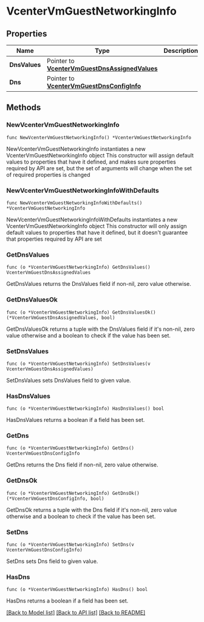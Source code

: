 # VcenterVmGuestNetworkingInfo

## Properties

Name | Type | Description | Notes
------------ | ------------- | ------------- | -------------
**DnsValues** | Pointer to [**VcenterVmGuestDnsAssignedValues**](VcenterVmGuestDnsAssignedValues.md) |  | [optional] 
**Dns** | Pointer to [**VcenterVmGuestDnsConfigInfo**](VcenterVmGuestDnsConfigInfo.md) |  | [optional] 

## Methods

### NewVcenterVmGuestNetworkingInfo

`func NewVcenterVmGuestNetworkingInfo() *VcenterVmGuestNetworkingInfo`

NewVcenterVmGuestNetworkingInfo instantiates a new VcenterVmGuestNetworkingInfo object
This constructor will assign default values to properties that have it defined,
and makes sure properties required by API are set, but the set of arguments
will change when the set of required properties is changed

### NewVcenterVmGuestNetworkingInfoWithDefaults

`func NewVcenterVmGuestNetworkingInfoWithDefaults() *VcenterVmGuestNetworkingInfo`

NewVcenterVmGuestNetworkingInfoWithDefaults instantiates a new VcenterVmGuestNetworkingInfo object
This constructor will only assign default values to properties that have it defined,
but it doesn't guarantee that properties required by API are set

### GetDnsValues

`func (o *VcenterVmGuestNetworkingInfo) GetDnsValues() VcenterVmGuestDnsAssignedValues`

GetDnsValues returns the DnsValues field if non-nil, zero value otherwise.

### GetDnsValuesOk

`func (o *VcenterVmGuestNetworkingInfo) GetDnsValuesOk() (*VcenterVmGuestDnsAssignedValues, bool)`

GetDnsValuesOk returns a tuple with the DnsValues field if it's non-nil, zero value otherwise
and a boolean to check if the value has been set.

### SetDnsValues

`func (o *VcenterVmGuestNetworkingInfo) SetDnsValues(v VcenterVmGuestDnsAssignedValues)`

SetDnsValues sets DnsValues field to given value.

### HasDnsValues

`func (o *VcenterVmGuestNetworkingInfo) HasDnsValues() bool`

HasDnsValues returns a boolean if a field has been set.

### GetDns

`func (o *VcenterVmGuestNetworkingInfo) GetDns() VcenterVmGuestDnsConfigInfo`

GetDns returns the Dns field if non-nil, zero value otherwise.

### GetDnsOk

`func (o *VcenterVmGuestNetworkingInfo) GetDnsOk() (*VcenterVmGuestDnsConfigInfo, bool)`

GetDnsOk returns a tuple with the Dns field if it's non-nil, zero value otherwise
and a boolean to check if the value has been set.

### SetDns

`func (o *VcenterVmGuestNetworkingInfo) SetDns(v VcenterVmGuestDnsConfigInfo)`

SetDns sets Dns field to given value.

### HasDns

`func (o *VcenterVmGuestNetworkingInfo) HasDns() bool`

HasDns returns a boolean if a field has been set.


[[Back to Model list]](../README.md#documentation-for-models) [[Back to API list]](../README.md#documentation-for-api-endpoints) [[Back to README]](../README.md)


